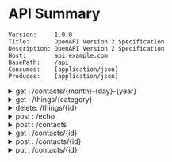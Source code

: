 # API Summary

```
Version:     1.0.0
Title:       OpenAPI Version 2 Specification
Description: OpenAPI Version 2 Specification
Host:        api.example.com
BasePath:    /api
Consumes:    [application/json]
Produces:    [application/json]
```

<details>
<summary>get   : /contacts/{month}-{day}-{year}</summary>
`path parameters`
- name: month, type: string
- name: day, type: string
- name: year, type: string

`query parameters`

`body parameter`

`responses`
- code: 200, type: models.ContactResponse
	- name: output, type: string
</details>

<details>
<summary>get   : /things/{category}</summary>
`path parameters`
- name: category, type: string

`query parameters`
- name: q, type: string

`body parameter`

`responses`
- code: 200, type: []web.ThingResponse
	- name: output, type: string
</details>

<details>
<summary>delete: /things/{id}</summary>
`path parameters`
- name: id, type: integer

`query parameters`

`body parameter`

`responses`
</details>

<details>
<summary>post  : /echo</summary>
`path parameters`

`query parameters`

`body parameter`
- name: body, type: web.EchoRequest
	- name: input, type: string

`responses`
- code: 200, type: web.EchoResponse
	- name: output, type: string
</details>

<details>
<summary>post  : /contacts</summary>
`path parameters`

`query parameters`

`body parameter`
- name: body, type: models.ContactRequest
	- name: input, type: string
	- name: firstName, type: string
	- name: lastName, type: string
	- name: address, type: object
		- name: street, type: string
		- name: city, type: string
		- name: state, type: string
		- name: zipCode, type: string

`responses`
- code: 200, type: models.ContactResponse
	- name: output, type: string
</details>

<details>
<summary>get   : /contacts/{id}</summary>
`path parameters`
- name: id, type: integer

`query parameters`

`body parameter`

`responses`
- code: 200, type: models.ContactResponse
	- name: output, type: string
</details>

<details>
<summary>post  : /contacts/{id}</summary>
`path parameters`
- name: id, type: integer

`query parameters`

`body parameter`
- name: body, type: models.ContactRequest
	- name: address, type: object
		- name: street, type: string
		- name: city, type: string
		- name: state, type: string
		- name: zipCode, type: string
	- name: input, type: string
	- name: firstName, type: string
	- name: lastName, type: string

`responses`
- code: 200, type: models.ContactResponse
	- name: output, type: string
</details>

<details>
<summary>put   : /contacts/{id}</summary>
`path parameters`
- name: id, type: integer

`query parameters`

`body parameter`
- name: body, type: models.ContactRequest
	- name: input, type: string
	- name: firstName, type: string
	- name: lastName, type: string
	- name: address, type: object
		- name: street, type: string
		- name: city, type: string
		- name: state, type: string
		- name: zipCode, type: string

`responses`
- code: 200, type: models.ContactResponse
	- name: output, type: string
</details>

